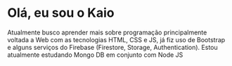 # Olá, eu sou o Kaio
Atualmente busco aprender mais sobre programação principalmente voltada a Web com as tecnologias HTML, CSS e JS, já fiz uso de Bootstrap e alguns serviços do Firebase (Firestore, Storage, Authentication). Estou atualmente estudando Mongo DB em conjunto com Node JS
